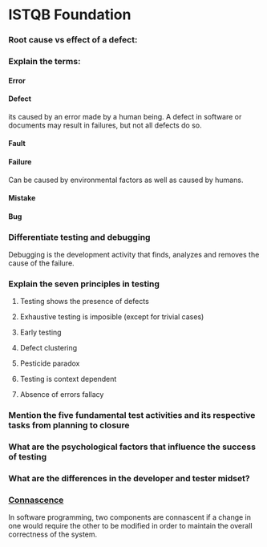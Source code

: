 # ISTQB Foundation

### Root cause vs effect of a defect:

### Explain the terms:

#### Error
#### Defect
its caused by an error made by a human being.
A defect in software or documents may result in failures, but not all defects do so.
#### Fault

#### Failure
Can be caused by environmental factors as well as caused by humans.
#### Mistake
#### Bug


### Differentiate testing and debugging

Debugging is the development activity that finds, analyzes and removes the cause of the failure.

### Explain the seven principles in testing

1. Testing shows the presence of defects
2. Exhaustive testing is imposible (except for trivial cases)
3. Early testing
4. Defect clustering

5. Pesticide paradox
6. Testing is context dependent
7. Absence of errors fallacy

### Mention the five fundamental test activities and its respective tasks from planning to closure

### What are the psychological factors that influence the success of testing
### What are the differences in the developer and tester midset?



### [Connascence](https://en.wikipedia.org/wiki/Connascence_(computer_programming))

In software programming, two components are connascent if a change in one would require the other to be modified in
order to maintain the overall correctness of the system.
